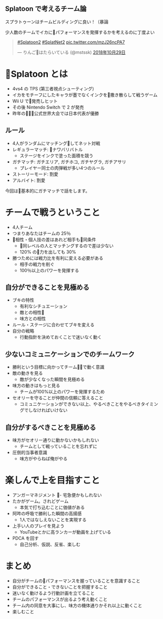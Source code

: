 Splatoon で考えるチーム論
----

スプラトゥーンはチームビルディングに良い！（暴論

少人数のチームでイカにパフォーマンスを発揮するかを考えるのに丁度よい

<blockquote class="twitter-tweet" data-lang="ja"><p lang="und" dir="ltr"><a href="https://twitter.com/hashtag/Splatoon2?src=hash&amp;ref_src=twsrc%5Etfw">#Splatoon2</a> <a href="https://twitter.com/hashtag/SplatNet2?src=hash&amp;ref_src=twsrc%5Etfw">#SplatNet2</a> <a href="https://t.co/mzJ26ncPA7">pic.twitter.com/mzJ26ncPA7</a></p>&mdash; りんご🍏はたらいている (@mstssk) <a href="https://twitter.com/mstssk/status/1056734131709571072?ref_src=twsrc%5Etfw">2018年10月29日</a></blockquote>
<script async src="https://platform.twitter.com/widgets.js" charset="utf-8"></script>


# Splatoon とは

- 4vs4 の TPS (第三者視点シューティング)
- イカをモチーフにしたキャラが墨でなくインクを撒き散らして戦うゲーム
- Wii U で発売しヒット
- その後 Nintendo Switch で 2 が発売
- 昨年の公式世界大会では日本代表が優勝

## ルール

- 4人がランダムにマッチングしてネット対戦
- レギュラーマッチ: ナワバリバトル
    - ステージをインクで塗った面積を競う
- ガチマッチ: ガチエリア, ガチホコ, ガチヤグラ, ガチアサリ
    - プレイヤー同士の肉弾戦が多い4つのルール
- ストーリーモード: 割愛
- アルバイト: 割愛

今回は基本的にガチマッチで話をします。

# チームで戦うということ

- 4人チーム
- つまりあなたはチームの 25％
- 相性・個人技の差はあれど相手も同条件
    - 同レベルの人とマッチングするので差は少ない
    - 120% の力を出しても 30%
- 勝つためには戦力比を有利に変える必要がある
    - 相手の戦力を削ぐ
    - 100％以上のパワーを発揮する

## 自分ができることを見極める

- ブキの特性
    - 有利なシチュエーション
    - 敵との相性
    - 味方との相性
- ルール・ステージに合わせてブキを変える
- 自分の戦略
    - 行動指針を決めておくことで迷いなく動く

## 少ないコミュニケーションでのチームワーク

- 勝利という目標に向かってチームで動く意識
- 敵の動きを見る
    - 敵が少なくなった瞬間を見極める
- 味方の動きはもっと見る
    - チームが100%以上のパワーを発揮するため
- セオリーを守ることが仲間の信頼に答えること
    - コミュニケーションができない以上、やるべきことをやるべきタイミングでしなければいけない

## 自分がするべきことを見極める

- 味方がセオリー通りに動かないかもしれない
    - チームとして戦っていることを忘れずに
- 圧倒的当事者意識
    - 味方がやらねば俺がやる

# 楽しんで上を目指すこと

- アンガーマネジメント
    - 宅急便かもしれない
- たかがゲーム。されどゲーム
    - 本気で打ち込むことに価値がある
- 阿吽の呼吸で勝利した瞬間の高揚感
    - 1人ではなしえないことを実現する
- 上手い人のプレイを見よう
    - YouTubeとかに高ランカーが動画を上げている
- PDCA を回す
    - 自己分析、仮説、反省、楽しむ

# まとめ

- 自分がチームのパフォーマンスを握っていることを意識すること
- 自分ができること・できないことを把握すること
- 迷いなく動けるよう行動計画を立てること
- チームのパフォーマンスが出るよう考え動くこと
- チーム内の同意を大事にし、味方の機体通りかそれ以上に動くこと
- 楽しむこと
